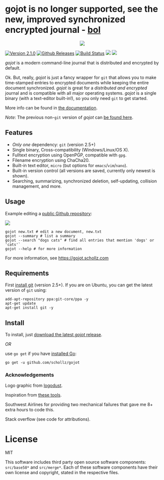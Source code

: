 # gojot is no longer supported, see the new, improved synchronized encrypted journal - [bol](https://github.com/schollz/bol)

<p align="center">
  <img src="https://gojot.schollz.com/_static/logo.png"/>
</p>

[![Version 2.1.0](https://img.shields.io/badge/version-2.1.0-brightgreen.svg?version=flat-square)](https://github.com/schollz/gojot/releases/latest)
[![Github Releases](https://img.shields.io/github/downloads/schollz/gojot/latest/total.svg)](https://github.com/schollz/gojot/releases/latest)
[![Build Status](https://travis-ci.org/schollz/gojot.svg?branch=master)](https://travis-ci.org/schollz/gojot)
![](https://img.shields.io/badge/coverage-54%25-yellow.svg)
[![](https://img.shields.io/badge/gojot-documentation-blue.svg)](https://gojot.schollz.com/)

*gojot* is a modern command-line journal that is distributed and encrypted by default.

Ok. But, really, *gojot* is just a fancy wrapper for `git` that allows you to make time-stamped entries to encrypted documents while keeping the entire document synchronized. *gojot* is great for a *distributed and encrypted* journal and is compatible with all major operating systems. *gojot* is a single binary (with a text-editor built-in!), so you only need `git` to get started.

More info can be found in [the documentation](https://gojot.schollz.com/).

_Note_: The previous non-`git` version of *gojot* can [be found here](https://github.com/schollz/gojot/tree/1.X).


Features
--------
-  *Only one* dependency: `git` (version 2.5+)
-  Single binary, Cross-compatibility (Windows/Linux/OS X).
-  Fulltext encryption using OpenPGP, compatible with `gpg`.
-  Filename encryption using ChaCha20.
-  Built-in text editor, `micro` (but options for
   `emacs`/`vim`/`nano`).
-  Built-in version control (all versions are saved, currently only
   newest is shown).
-  Searching, summarizing, synchronized deletion, self-updating,
   collision management, and more.

## Usage

Example editing a [public Github repository](https://github.com/schollz/demo):

![](https://raw.githubusercontent.com/schollz/gojot/master/docs/source/_static/main_demo.gif)

```
gojot new.txt # edit a new document, new.txt
gojot --summary # list a summary
gojot --search "dogs cats" # find all entries that mention 'dogs' or 'cats'`
gojot --help # for more information
```
For more information, see https://gojot.schollz.com


## Requirements

First [install git](https://git-scm.com/downloads) (version 2.5+). If you are on Ubuntu, you can get the latest version of `git` using:
```
add-apt-repository ppa:git-core/ppa -y
apt-get update
apt-get install git -y
```

## Install

To install, just [download the latest *gojot* release](https://github.com/schollz/gojot/releases/latest).

_OR_

use `go get` if you have [installed Go](https://golang.org/dl/):

```
go get -u github.com/schollz/gojot
```


### Acknowledgements

Logo graphic from [logodust](http://logodust.com).

Inspiration from [these tools](https://gojot.schollz.com/about.html#alternatives-to-gojot).

Southwest Airlines for providing two mechanical failures that gave me 8+ extra hours to code this.

Stack overflow (see code for attributions).

# License

MIT

This software includes third party open source software components: `src/base58*` and `src/merge*`. Each of these software components have their own license and copyright, stated in the respective files.
